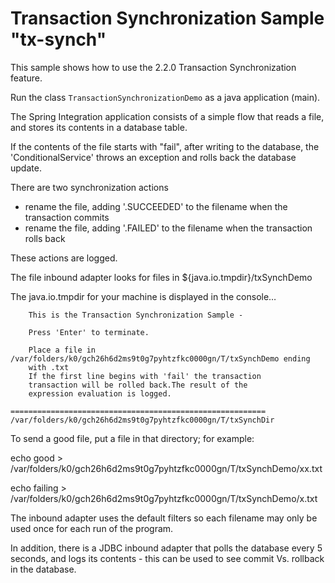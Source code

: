 Transaction Synchronization Sample "tx-synch"
=============================================

This sample shows how to use the 2.2.0 Transaction Synchronization feature.

Run the class `TransactionSynchronizationDemo` as a java application (main).

The Spring Integration application consists of a simple flow that reads a file, and stores its contents in a database table.

If the contents of the file starts with "fail", after writing to the database, the 'ConditionalService' throws an exception and rolls back the database update.

There are two synchronization actions

- rename the file, adding '.SUCCEEDED' to the filename when the transaction commits
- rename the file, adding '.FAILED' to the filename when the transaction rolls back

These actions are logged.

The file inbound adapter looks for files in ${java.io.tmpdir}/txSynchDemo

The java.io.tmpdir for your machine is displayed in the console…

````
    This is the Transaction Synchronization Sample -

    Press 'Enter' to terminate.

    Place a file in /var/folders/k0/gch26h6d2ms9t0g7pyhtzfkc0000gn/T/txSynchDemo ending
    with .txt
    If the first line begins with 'fail' the transaction
    transaction will be rolled back.The result of the
    expression evaluation is logged.

=========================================================
/var/folders/k0/gch26h6d2ms9t0g7pyhtzfkc0000gn/T/txSynchDir
````

To send a good file, put a file in that directory; for example:

echo good > /var/folders/k0/gch26h6d2ms9t0g7pyhtzfkc0000gn/T/txSynchDemo/xx.txt

echo failing > /var/folders/k0/gch26h6d2ms9t0g7pyhtzfkc0000gn/T/txSynchDemo/x.txt


The inbound adapter uses the default filters so each filename may only be used once for each run of the program.


In addition, there is a JDBC inbound adapter that polls the database every 5 seconds, and logs its contents - this can be used to see commit Vs. rollback in the database.
